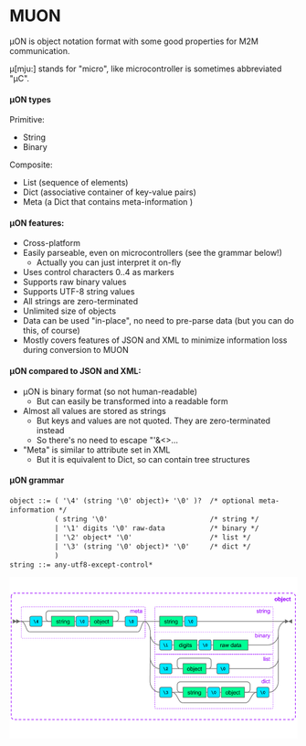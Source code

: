# MUON
µON is object notation format with some good properties for M2M communication.

µ[mju:] stands for "micro", like microcontroller is sometimes abbreviated "µC".

#### µON types
Primitive:
* String
* Binary

Composite:
* List (sequence of elements)
* Dict (associative container of key-value pairs)
* Meta (a Dict that contains meta-information )

#### µON features:
* Cross-platform
* Easily parseable, even on microcontrollers (see the grammar below!)
  * Actually you can just interpret it on-fly
* Uses control characters 0..4 as markers
* Supports raw binary values
* Supports UTF-8 string values
* All strings are zero-terminated
* Unlimited size of objects
* Data can be used "in-place", no need to pre-parse data (but you can do this, of course)
* Mostly covers features of JSON and XML to minimize information loss during conversion to MUON

#### µON compared to JSON and XML:
* µON is binary format (so not human-readable)
  * But can easily be transformed into a readable form
* Almost all values are stored as strings
  * But keys and values are not quoted. They are zero-terminated instead
  * So there's no need to escape "'&<>...
* "Meta" is similar to attribute set in XML
  * But it is equivalent to Dict, so can contain tree structures

#### µON grammar

    object ::= ( '\4' (string '\0' object)+ '\0' )?  /* optional meta-information */
               ( string '\0'                         /* string */
               | '\1' digits '\0' raw-data           /* binary */
               | '\2' object* '\0'                   /* list */
               | '\3' (string '\0' object)* '\0'     /* dict */
               )
    string ::= any-utf8-except-control*

![alt tag](docs/object.png?raw=true)
